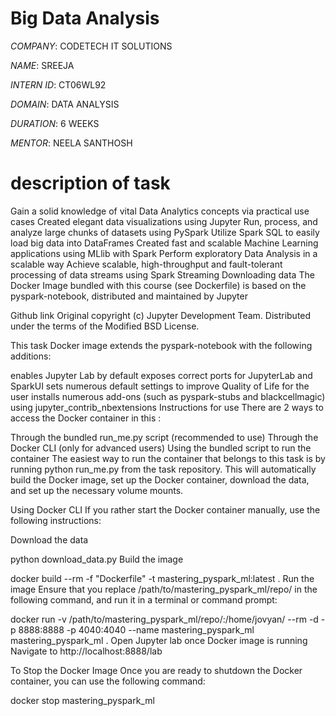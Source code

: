 # Big Data Analysis

*COMPANY*: CODETECH IT SOLUTIONS

*NAME*: SREEJA

*INTERN ID*: CT06WL92

*DOMAIN*: DATA ANALYSIS

*DURATION*: 6 WEEKS

*MENTOR*: NEELA SANTHOSH

# description of task
Gain a solid knowledge of vital Data Analytics concepts via practical use cases
Created elegant data visualizations using Jupyter
Run, process, and analyze large chunks of datasets using PySpark
Utilize Spark SQL to easily load big data into DataFrames
Created fast and scalable Machine Learning applications using MLlib with Spark
Perform exploratory Data Analysis in a scalable way
Achieve scalable, high-throughput and fault-tolerant processing of data streams using Spark Streaming
Downloading data
The Docker Image bundled with this course (see Dockerfile) is based on the pyspark-notebook, distributed and maintained by Jupyter

Github link Original copyright (c) Jupyter Development Team. Distributed under the terms of the Modified BSD License.

This task Docker image extends the pyspark-notebook with the following additions:

enables Jupyter Lab by default
exposes correct ports for JupyterLab and SparkUI
sets numerous default settings to improve Quality of Life for the user
installs numerous add-ons (such as pyspark-stubs and blackcellmagic) using jupyter_contrib_nbextensions
Instructions for use
There are 2 ways to access the Docker container in this :

Through the bundled run_me.py script (recommended to use)
Through the Docker CLI (only for advanced users)
Using the bundled script to run the container
The easiest way to run the container that belongs to this task is by running python run_me.py from the task repository. This will automatically build the Docker image, set up the Docker container, download the data, and set up the necessary volume mounts.

Using Docker CLI
If you rather start the Docker container manually, use the following instructions:

Download the data

python download_data.py
Build the image

docker build --rm -f "Dockerfile" -t mastering_pyspark_ml:latest .
Run the image Ensure that you replace /path/to/mastering_pyspark_ml/repo/ in the following command, and run it in a terminal or command prompt:

docker run  -v /path/to/mastering_pyspark_ml/repo/:/home/jovyan/ --rm -d -p 8888:8888 -p 4040:4040 --name mastering_pyspark_ml mastering_pyspark_ml .
Open Jupyter lab once Docker image is running Navigate to http://localhost:8888/lab

To Stop the Docker Image
Once you are ready to shutdown the Docker container, you can use the following command:

docker stop mastering_pyspark_ml

